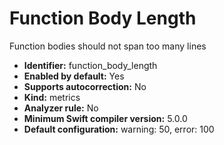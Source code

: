 # Function Body Length

Function bodies should not span too many lines

* **Identifier:** function_body_length
* **Enabled by default:** Yes
* **Supports autocorrection:** No
* **Kind:** metrics
* **Analyzer rule:** No
* **Minimum Swift compiler version:** 5.0.0
* **Default configuration:** warning: 50, error: 100
